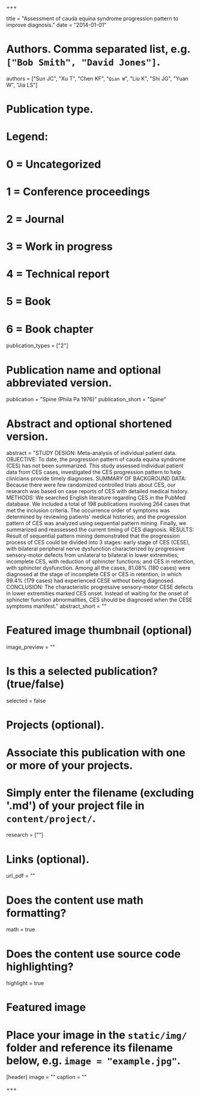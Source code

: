 +++


title = "Assessment of cauda equina syndrome progression pattern to improve diagnosis."
date = "2014-01-01"

# Authors. Comma separated list, e.g. `["Bob Smith", "David Jones"]`.
authors = ["Sun JC", "Xu T", "Chen KF", "`Qian W`", "Liu K", "Shi JG", "Yuan W", "Jia LS"]

# Publication type.
# Legend:
# 0 = Uncategorized
# 1 = Conference proceedings
# 2 = Journal
# 3 = Work in progress
# 4 = Technical report
# 5 = Book
# 6 = Book chapter
publication_types = ["2"]

# Publication name and optional abbreviated version.
publication = "Spine (Phila Pa 1976)"
publication_short = "Spine"

# Abstract and optional shortened version.
abstract = "STUDY DESIGN: Meta-analysis of individual patient data. OBJECTIVE: To date, the progression pattern of cauda equina syndrome (CES) has not been summarized. This study assessed individual patient data from CES cases, investigated the CES progression pattern to help clinicians provide timely diagnoses. SUMMARY OF BACKGROUND DATA: Because there were few randomized controlled trials about CES, our research was based on case reports of CES with detailed medical history. METHODS: We searched English literature regarding CES in the PubMed database. We included a total of 198 publications involving 264 cases that met the inclusion criteria. The occurrence order of symptoms was determined by reviewing patients' medical histories, and the progression pattern of CES was analyzed using sequential pattern mining. Finally, we summarized and reassessed the current timing of CES diagnosis. RESULTS: Result of sequential pattern mining demonstrated that the progression process of CES could be divided into 3 stages: early stage of CES (CESE), with bilateral peripheral nerve dysfunction characterized by progressive sensory-motor defects from unilateral to bilateral in lower extremities; incomplete CES, with reduction of sphincter functions; and CES in retention, with sphincter dysfunction. Among all the cases, 81.08% (180 cases) were diagnosed at the stage of incomplete CES or CES in retention, in which 99.4% (179 cases) had experienced CESE without being diagnosed. CONCLUSION: The characteristic progressive sensory-motor CESE defects in lower extremities marked CES onset. Instead of waiting for the onset of sphincter function abnormalities, CES should be diagnosed when the CESE symptoms manifest."
abstract_short = ""

# Featured image thumbnail (optional)
image_preview = ""

# Is this a selected publication? (true/false)
selected = false

# Projects (optional).
#   Associate this publication with one or more of your projects.
#   Simply enter the filename (excluding '.md') of your project file in `content/project/`.
research = [""]

# Links (optional).
url_pdf = ""


# Does the content use math formatting?
math = true

# Does the content use source code highlighting?
highlight = true

# Featured image
# Place your image in the `static/img/` folder and reference its filename below, e.g. `image = "example.jpg"`.
[header]
image = ""
caption = ""

+++

